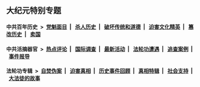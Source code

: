 ## 大纪元特别专题

#### 中共百年历史 &nbsp;>&nbsp; [党魁面目](indexes/nf1176107/README.md?09270430) &nbsp;| &nbsp; [杀人历史](indexes/nf1176106/README.md?09270430) &nbsp;| &nbsp; [破坏传统和道德](indexes/nf1176106/README.md?09270430) &nbsp;| &nbsp; [迫害文化精英](indexes/nf1176111/README.md?09270430) &nbsp;| &nbsp; [篡改历史](indexes/nf1176115/README.md?09270430) &nbsp;| &nbsp; [卖国](indexes/nf1176117/README.md?09270430) 

#### 中共活摘器官 &nbsp;>&nbsp; [热点评论](indexes/nf5879/README.md?09270430) &nbsp;| &nbsp; [国际调查](indexes/nf5947/README.md?09270430) &nbsp;| &nbsp; [最新活动](indexes/nf5883/README.md?09270430) &nbsp;| &nbsp; [法轮功遭遇](indexes/nf5881/README.md?09270430) &nbsp;| &nbsp; [追查案例](indexes/nf5880/README.md?09270430) &nbsp;| &nbsp; [事件报导](indexes/nf5877/README.md?09270430) 

#### 法轮功专辑 &nbsp;>&nbsp; [自焚伪案](indexes/nf5562/README.md?09270430) &nbsp;| &nbsp; [迫害真相](indexes/nf4379/README.md?09270430) &nbsp;| &nbsp; [历史事件回顾](indexes/nf5793/README.md?09270430) &nbsp;| &nbsp; [真相特辑](indexes/nf4389/README.md?09270430) &nbsp;| &nbsp; [社会支持](indexes/nf4386/README.md?09270430) &nbsp;| &nbsp; [大法徒的故事](indexes/nf1147481/README.md?09270430) 


